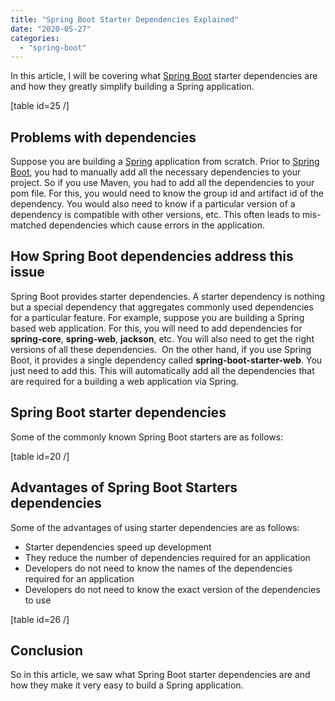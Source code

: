 ```yaml
---
title: "Spring Boot Starter Dependencies Explained"
date: "2020-05-27"
categories: 
  - "spring-boot"
---
```


In this article, I will be covering what [Spring Boot](https://learnjava.co.in/springboot-what-and-why/) starter dependencies are and how they greatly simplify building a Spring application.

\[table id=25 /\]

## Problems with dependencies

Suppose you are building a [Spring](https://click.linksynergy.com/deeplink?id=MnzIZAZNE5Y&mid=39197&murl=https%3A%2F%2Fwww.udemy.com%2Fcourse%2Fjava-spring-framework-masterclass%2F) application from scratch. Prior to [Spring Boot](https://click.linksynergy.com/deeplink?id=MnzIZAZNE5Y&mid=39197&murl=https%3A%2F%2Fwww.udemy.com%2Fcourse%2Fspring-boot-tutorial-for-beginners%2F), you had to manually add all the necessary dependencies to your project. So if you use Maven, you had to add all the dependencies to your pom file. For this, you would need to know the group id and artifact id of the dependency. You would also need to know if a particular version of a dependency is compatible with other versions, etc. This often leads to mis-matched dependencies which cause errors in the application.

## How Spring Boot dependencies address this issue

Spring Boot provides starter dependencies. A starter dependency is nothing but a special dependency that aggregates commonly used dependencies for a particular feature. For example, suppose you are building a Spring based web application. For this, you will need to add dependencies for **spring-core**, **spring-web**, **jackson**, etc. You will also need to get the right versions of all these dependencies.  On the other hand, if you use Spring Boot, it provides a single dependency called **spring-boot-starter-web**. You just need to add this. This will automatically add all the dependencies that are required for a building a web application via Spring.

## Spring Boot starter dependencies

Some of the commonly known Spring Boot starters are as follows:

\[table id=20 /\]

## Advantages of Spring Boot Starters dependencies

Some of the advantages of using starter dependencies are as follows:

- Starter dependencies speed up development
- They reduce the number of dependencies required for an application
- Developers do not need to know the names of the dependencies required for an application
- Developers do not need to know the exact version of the dependencies to use

\[table id=26 /\]

## Conclusion

So in this article, we saw what Spring Boot starter dependencies are and how they make it very easy to build a Spring application.
